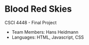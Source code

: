 # Blood Red Skies

CSCI 4448 - Final Project

- Team Members: Hans Heidmann
- Languages: HTML, Javascript, CSS